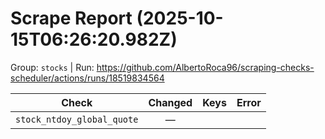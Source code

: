 # Scrape Report (2025-10-15T06:26:20.982Z)

Group: `stocks`  |  Run: https://github.com/AlbertoRoca96/scraping-checks-scheduler/actions/runs/18519834564

| Check | Changed | Keys | Error |
|---|:---:|:--|:--|
| `stock_ntdoy_global_quote` | — |  |  |

